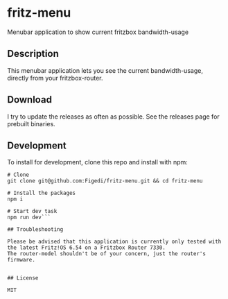 # fritz-menu
Menubar application to show current fritzbox bandwidth-usage

## Description

This menubar application lets you see the current bandwidth-usage, directly from your fritzbox-router. 

## Download

I try to update the releases as often as possible. See the releases page for prebuilt binaries.

## Development

To install for development, clone this repo and install with npm:

```
# Clone
git clone git@github.com:Figedi/fritz-menu.git && cd fritz-menu

# Install the packages
npm i

# Start dev task
npm run dev```

## Troubleshooting

Please be advised that this application is currently only tested with the latest Fritz!OS 6.54 on a Fritzbox Router 7330. 
The router-model shouldn't be of your concern, just the router's firmware.


## License

MIT
